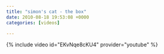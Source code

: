 ```yaml
---
title: "simon's cat - the box"
date: 2010-08-18 19:53:08 +0000
categories: [videos]

---
```

{% include video id="EKvNqe8cKU4" provider="youtube" %}